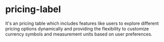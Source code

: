 # pricing-label
It's an pricing table which includes features like users to explore different pricing options dynamically and providing the flexibility to customize currency symbols and measurement units based on user preferences.
